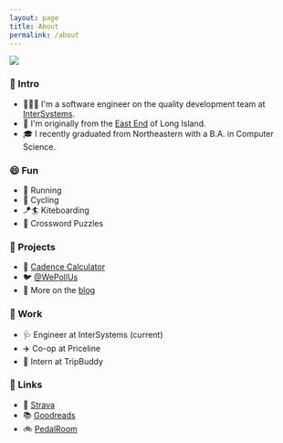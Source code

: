 ```yaml
---
layout: page
title: About
permalink: /about
---
```

<img class="img-wide" src="https://i.imgur.com/sTXCdDv.jpg">

### 👋 Intro
* 👨🏻‍💻 I'm a software engineer on the quality development team at [InterSystems](https://intersystems.com).
* 🏡 I'm originally from the [East End](https://en.wikipedia.org/wiki/East_End_(Long_Island)) of Long Island.
* 🎓 I recently graduated from Northeastern with a B.A. in Computer Science.

### 😄 Fun
* 🏃 Running
* 🚴 Cycling
* 🪁🏄 Kiteboarding
* 🧩 Crossword Puzzles

### 🚧 Projects
* 🚴 [Cadence Calculator](https://cadecalc.app)
* 🐦 [@WePollUs](https://twitter.com/wepollus)
* 📓 More on the [blog](/blog)

### 👔 Work
* 🩺 Engineer at InterSystems (current)
* ✈️ Co-op at Priceline
* 🚗 Intern at TripBuddy

### 🔗 Links
* 🏃 [Strava](https://www.strava.com/athletes/2700105)
* 📚 [Goodreads](https://www.goodreads.com/walkersutton)
* 🚲 [PedalRoom](https://www.pedalroom.com/members/walkersutton)
